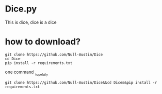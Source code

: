 # Dice.py
This is dice, dice is a dice
# how to download?
```
git clone https://github.com/Null-Austin/Dice
cd Dice
pip install -r requirements.txt
```
one command <sub><sub>hopefully</sub></sub>
```
git clone https://github.com/Null-Austin/Dice&&cd Dice&&pip install -r requirements.txt
```